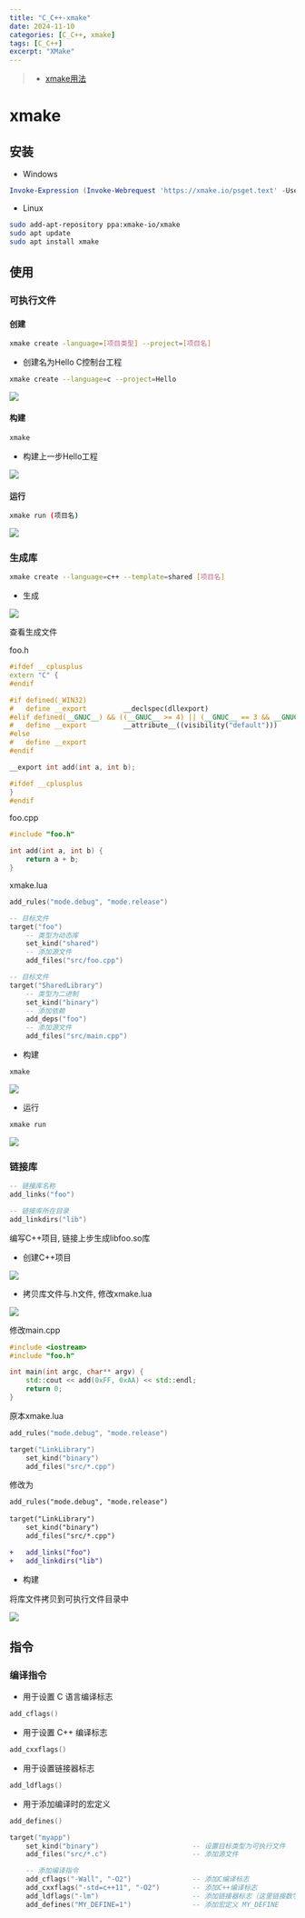 ```yaml
---
title: "C_C++-xmake"
date: 2024-11-10
categories: [C_C++, xmake]
tags: [C_C++]
excerpt: "XMake"
---
```


> - [xmake用法](https://xmake.io/#/zh-cn/about/introduction)

# xmake

## 安装

- Windows

```powershell
Invoke-Expression (Invoke-Webrequest 'https://xmake.io/psget.text' -UseBasicParsing).Content
```

- Linux

```sh
sudo add-apt-repository ppa:xmake-io/xmake
sudo apt update
sudo apt install xmake
```

## 使用

### 可执行文件

#### 创建

```sh
xmake create -language=[项目类型] --project=[项目名]
```

- 创建名为Hello C控制台工程

```sh
xmake create --language=c --project=Hello
```

![](/Resource/Imgur/20241107_005519.jpg)

#### 构建

```sh
xmake
```

- 构建上一步Hello工程

![](/Resource/Imgur/20241107_005926.jpg)

#### 运行

```sh
xmake run (项目名)
```

![](/Resource/Imgur/20241107_010121.jpg)

### 生成库

```sh
xmake create --language=c++ --template=shared [项目名]
```

- 生成

![](/Resource/Imgur/20241112_230827.jpg)

查看生成文件

foo.h

```c++
#ifdef __cplusplus
extern "C" {
#endif

#if defined(_WIN32)
#   define __export         __declspec(dllexport)
#elif defined(__GNUC__) && ((__GNUC__ >= 4) || (__GNUC__ == 3 && __GNUC_MINOR__ >= 3))
#   define __export         __attribute__((visibility("default")))
#else
#   define __export
#endif

__export int add(int a, int b);

#ifdef __cplusplus
}
#endif
```

foo.cpp

```c++
#include "foo.h"

int add(int a, int b) {
    return a + b;
}
```

xmake.lua

```lua
add_rules("mode.debug", "mode.release")

-- 目标文件
target("foo")
    -- 类型为动态库
    set_kind("shared")
    -- 添加源文件
    add_files("src/foo.cpp")

-- 目标文件
target("SharedLibrary")
    -- 类型为二进制
    set_kind("binary")
    -- 添加依赖
    add_deps("foo")
    -- 添加源文件
    add_files("src/main.cpp")
```

- 构建

```sh
xmake
```

![](/Resource/Imgur/20241112_231413.jpg)

- 运行

```sh
xmake run
```

![](/Resource/Imgur/20241112_231440.jpg)

### 链接库

```lua
-- 链接库名称
add_links("foo")

-- 链接库所在目录
add_linkdirs("lib")
```

编写C++项目, 链接上步生成libfoo.so库

- 创建C++项目

![](/Resource/Imgur/20241112_232013.jpg)

- 拷贝库文件与.h文件, 修改xmake.lua

![](/Resource/Imgur/20241112_232159.jpg)

修改main.cpp

```c++
#include <iostream>
#include "foo.h"

int main(int argc, char** argv) {
    std::cout << add(0xFF, 0xAA) << std::endl;
    return 0;
}
```

原本xmake.lua

```lua
add_rules("mode.debug", "mode.release")

target("LinkLibrary")
    set_kind("binary")
    add_files("src/*.cpp")
```

修改为

```diff
add_rules("mode.debug", "mode.release")
    
target("LinkLibrary")
    set_kind("binary")
    add_files("src/*.cpp")

+   add_links("foo")
+   add_linkdirs("lib")
```

- 构建

将库文件拷贝到可执行文件目录中

![](/Resource/Imgur/20241112_233342.jpg)

## 指令

### 编译指令

- 用于设置 C 语言编译标志

```lua
add_cflags()
```

- 用于设置 C++ 编译标志

```lua
add_cxxflags()
```

- 用于设置链接器标志

```lua
add_ldflags()
```

- 用于添加编译时的宏定义

```lua
add_defines()
```

```lua
target("myapp")
    set_kind("binary")                       -- 设置目标类型为可执行文件
    add_files("src/*.c")                     -- 添加源文件

    -- 添加编译指令
    add_cflags("-Wall", "-O2")               -- 添加C编译标志
    add_cxxflags("-std=c++11", "-O2")        -- 添加C++编译标志
    add_ldflags("-lm")                       -- 添加链接器标志（这里链接数学库libm）
    add_defines("MY_DEFINE=1")               -- 添加宏定义 MY_DEFINE
```